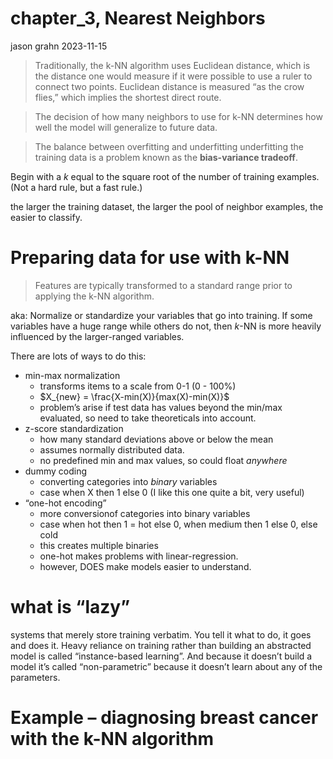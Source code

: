chapter_3, Nearest Neighbors
================
jason grahn
2023-11-15

> Traditionally, the k-NN algorithm uses Euclidean distance, which is
> the distance one would measure if it were possible to use a ruler to
> connect two points. Euclidean distance is measured “as the crow
> flies,” which implies the shortest direct route.

> The decision of how many neighbors to use for k-NN determines how well
> the model will generalize to future data.

> The balance between overfitting and underfitting underfitting the
> training data is a problem known as the **bias-variance tradeoff**.

Begin with a *k* equal to the square root of the number of training
examples. (Not a hard rule, but a fast rule.)

the larger the training dataset, the larger the pool of neighbor
examples, the easier to classify.

# Preparing data for use with k-NN

> Features are typically transformed to a standard range prior to
> applying the k-NN algorithm.

aka: Normalize or standardize your variables that go into training. If
some variables have a huge range while others do not, then *k*-NN is
more heavily influenced by the larger-ranged variables.

There are lots of ways to do this:

- min-max normalization
  - transforms items to a scale from 0-1 (0 - 100%)
  - $X_{new} = \frac{X-min(X)}{max(X)-min(X)}$
  - problem’s arise if test data has values beyond the min/max
    evaluated, so need to take theoreticals into account.
- z-score standardization
  - how many standard deviations above or below the mean
  - assumes normally distributed data.
  - no predefined min and max values, so could float *anywhere*
- dummy coding
  - converting categories into *binary* variables
  - case when X then 1 else 0 (I like this one quite a bit, very useful)
- “one-hot encoding”
  - more conversionof categories into binary variables
  - case when hot then 1 = hot else 0, when medium then 1 else 0, else
    cold
  - this creates multiple binaries
  - one-hot makes problems with linear-regression.
  - however, DOES make models easier to understand.

# what is “lazy”

systems that merely store training verbatim. You tell it what to do, it
goes and does it. Heavy reliance on training rather than building an
abstracted model is called “instance-based learning”. And because it
doesn’t build a model it’s called “non-parametric” because it doesn’t
learn about any of the parameters.

# Example – diagnosing breast cancer with the k-NN algorithm
